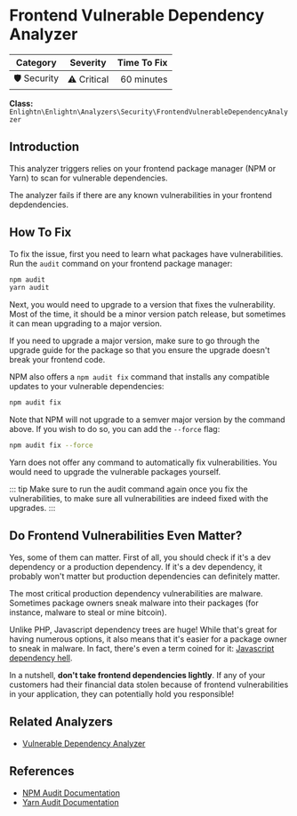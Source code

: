 # Frontend Vulnerable Dependency Analyzer

| Category       | Severity   | Time To Fix  |
| -------------  |:----------:| ------------:|
| 🛡️ Security    | ⚠️ Critical | 60 minutes   |

**Class:** `Enlightn\Enlightn\Analyzers\Security\FrontendVulnerableDependencyAnalyzer`

## Introduction

This analyzer triggers relies on your frontend package manager (NPM or Yarn) to scan for vulnerable dependencies.

The analyzer fails if there are any known vulnerabilities in your frontend depdendencies.

## How To Fix

To fix the issue, first you need to learn what packages have vulnerabilities. Run the `audit` command on your frontend package manager:

```bash
npm audit
yarn audit
```  

Next, you would need to upgrade to a version that fixes the vulnerability. Most of the time, it should be a minor version patch release, but sometimes it can mean upgrading to a major version.

If you need to upgrade a major version, make sure to go through the upgrade guide for the package so that you ensure the upgrade doesn't break your frontend code.

NPM also offers a `npm audit fix` command that installs any compatible updates to your vulnerable dependencies:

```bash
npm audit fix
```

Note that NPM will not upgrade to a semver major version by the command above. If you wish to do so, you can add the `--force` flag:

```bash
npm audit fix --force
```

Yarn does not offer any command to automatically fix vulnerabilities. You would need to upgrade the vulnerable packages yourself.

::: tip
Make sure to run the audit command again once you fix the vulnerabilities, to make sure all vulnerabilities are indeed fixed with the upgrades.
:::

## Do Frontend Vulnerabilities Even Matter?

Yes, some of them can matter. First of all, you should check if it's a dev dependency or a production dependency. If it's a dev dependency, it probably won't matter but production dependencies can definitely matter.

The most critical production dependency vulnerabilities are malware. Sometimes package owners sneak malware into their packages (for instance, malware to steal or mine bitcoin).

Unlike PHP, Javascript dependency trees are huge! While that's great for having numerous options, it also means that it's easier for a package owner to sneak in malware. In fact, there's even a term coined for it: [Javascript dependency hell](https://blog.appsignal.com/2020/04/09/ride-down-the-javascript-dependency-hell.html).

In a nutshell, **don't take frontend dependencies lightly**. If any of your customers had their financial data stolen because of frontend vulnerabilities in your application, they can potentially hold you responsible!   

## Related Analyzers

- [Vulnerable Dependency Analyzer](vulnerable-dependency-analyzer.html)

## References

- [NPM Audit Documentation](https://docs.npmjs.com/cli/v6/commands/npm-audit)
- [Yarn Audit Documentation](https://classic.yarnpkg.com/en/docs/cli/audit/)